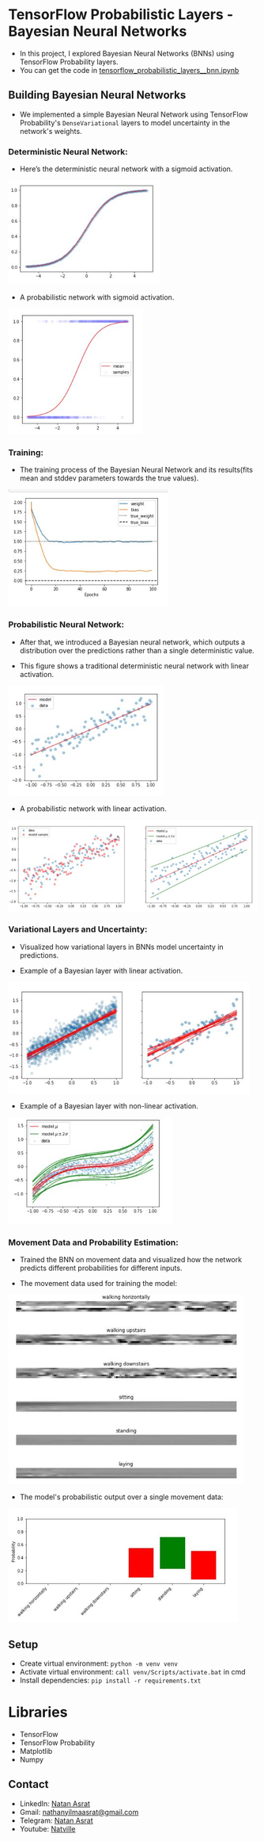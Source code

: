 # TensorFlow Probabilistic Layers - Bayesian Neural Networks
- In this project, I explored Bayesian Neural Networks (BNNs) using TensorFlow Probability layers.
- You can get the code in [tensorflow_probabilistic_layers__bnn.ipynb](./tensorflow_probabilistic_layers__bnn.ipynb)

## Building Bayesian Neural Networks
- We implemented a simple Bayesian Neural Network using TensorFlow Probability's `DenseVariational` layers to model uncertainty in the network's weights.

### Deterministic Neural Network:
- Here’s the deterministic neural network with a sigmoid activation.

![Deterministic Sigmoid](./screenshots/deterministic_sig.JPG)


- A probabilistic network with sigmoid activation.

![Probabilistic Sigmoid](./screenshots/probabilistic_sig.JPG)

### Training:
- The training process of the Bayesian Neural Network and its results(fits mean and stddev parameters towards the true values).

![Training Process](./screenshots/training.JPG)


### Probabilistic Neural Network:
- After that, we introduced a Bayesian neural network, which outputs a distribution over the predictions rather than a single deterministic value.


- This figure shows a traditional deterministic neural network with linear activation.

![Deterministic Linear](./screenshots/deterministic_lin.JPG)

- A probabilistic network with linear activation.

![Probabilistic Linear](./screenshots/probabilistic_lin.JPG)


### Variational Layers and Uncertainty:
- Visualized how variational layers in BNNs model uncertainty in predictions.

- Example of a Bayesian layer with linear activation.

![Dense Variational Linear](./screenshots/dense_variational_lin.JPG)

- Example of a Bayesian layer with non-linear activation.

![Dense Variational Non-Linear](./screenshots/dense_variational_non_lin.JPG)


### Movement Data and Probability Estimation:
- Trained the BNN on movement data and visualized how the network predicts different probabilities for different inputs.

- The movement data used for training the model:

![Movement Data](./screenshots/movement_data.JPG)

- The model's probabilistic output over a single movement data:

![Movement Probability](./screenshots/movement_probability.JPG)

## Setup
- Create virtual environment: `python -m venv venv`
- Activate virtual environment: `call venv/Scripts/activate.bat` in cmd
- Install dependencies: `pip install -r requirements.txt`

# Libraries
- TensorFlow
- TensorFlow Probability
- Matplotlib
- Numpy

## Contact
- LinkedIn: [Natan Asrat](https://linkedin.com/in/natan-asrat)
- Gmail: nathanyilmaasrat@gmail.com
- Telegram: [Natan Asrat](https://t.me/fail_your_way_to_success)
- Youtube: [Natville](https://www.youtube.com/@natvilletutor)
